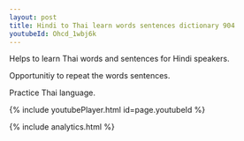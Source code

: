 ```yaml
---
layout: post
title: Hindi to Thai learn words sentences dictionary 904 
youtubeId: Ohcd_1wbj6k
---
```

 
 
Helps to learn Thai words and sentences for Hindi speakers.

Opportunitiy to repeat the words sentences. 

Practice Thai language. 
 
{% include youtubePlayer.html id=page.youtubeId %}
 
 
{% include analytics.html %}